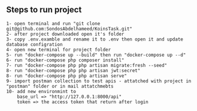 ## Steps to run project
    1- open terminal and run "git clone git@github.com:SondosAbdelhameed/KoinsTask.git"
    2- after project downloaded open it's folder 
    3- copy .env.examble and rename it to .env then open it and update database configration
    4- open new terminal for project folder
    5- run "docker-compose up --build" then run "docker-compose up --d"
    6- run "docker-compose php composer install"
    7- run "docker-compose php php artisan migrate:fresh --seed"
    8- run "docker-compose php php artisan jwt:secret"
    8- run "docker-compose php php artisan serve"
    9- import postman collection to test apis - attatched with project in "postman" folder or in mail attatchmebts
    10- add new environmint to 
        base_url => "http://127.0.0.1:8000/api"
        token => the access token that return after login


